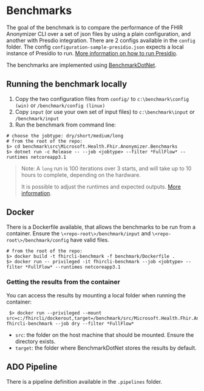 ﻿# Benchmarks

The goal of the benchmark is to compare the performance of the FHIR Anonymizer CLI over a set of json files by using a plain configuration, and another with Presdio integration. There are 2 configs available in the `config` folder. The config `configuration-sample-presidio.json` expects a local instance of Presidio to run. [More information on how to run Presidio](https://microsoft.github.io/presidio/installation/#using-docker).

The benchmarks are implemented using [BenchmarkDotNet](https://benchmarkdotnet.org/).

## Running the benchmark locally

1. Copy the two configuration files from `config/` to `c:\benchmark\config (win)` or `/benchmark/config (linux)`
2. Copy `input` (or use your own set of input files) to `c:\benchmark\input` or `/benchmark/input`
3. Run the benchmark from command line:

```cli
# choose the jobtype: dry/short/medium/long
# from the root of the repo:
$> cd benchmark\src\Microsoft.Health.Fhir.Anonymizer.Benchmarks
$> dotnet run -c Release -- --job <jobtype> --filter *FullFlow* --runtimes netcoreapp3.1
```

> Note: A `long` run is 100 iterations over 3 starts, and will take up to 10 hours to complete, depending on the hardware.  
>
> It is possible to adjust the runtimes and expected outputs. [More information](https://benchmarkdotnet.org/articles/guides/console-args.html).

## Docker

There is a Dockerfile available, that allows the benchmarks to be run from a container. Ensure the `\<repo-root\>/benchmark/input` and `\<repo-root\>/benchmark/config` have valid files.

```cli
# from the root of the repo:
$> docker build -t fhircli-benchmark -f benchmark/Dockerfile .
$> docker run -- privileged -it fhircli-benchmark --job <jobtype> --filter *FullFlow* --runtimes netcoreapp3.1
```

### Getting the results from the container

You can access the results by mounting a local folder when running the container:

```cli
 $> docker run --privileged --mount src=c:/fhircli/dockerout,target=/benchmark/src/Microsoft.Health.Fhir.Anonymizer.Stu3.Benchmarks/BenchmarkDotNet.Artifacts,type=bind fhircli-benchmark --job dry --filter *FullFlow*
```

- `src`: the folder on the host machine that should be mounted. Ensure the directory exists.
- `target`: the folder where BenchmarkDotNet stores the results by default.

## ADO Pipeline

There is a pipeline definition available in the `.pipelines` folder.
